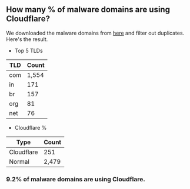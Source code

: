 ## How many % of malware domains are using Cloudflare?


We downloaded the malware domains from [here](https://urlhaus.abuse.ch) and filter out duplicates.
Here's the result.


[//]: # (start replacement)


- Top 5 TLDs

| TLD | Count |
| --- | --- |
| com | 1,554 |
| in | 171 |
| br | 157 |
| org | 81 |
| net | 76 |


- Cloudflare %

| Type | Count |
| --- | --- |
| Cloudflare | 251 |
| Normal | 2,479 |


### 9.2% of malware domains are using Cloudflare.